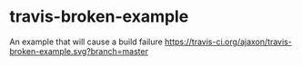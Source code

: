 # travis-broken-example

An example that will cause a build failure
https://travis-ci.org/ajaxon/travis-broken-example.svg?branch=master